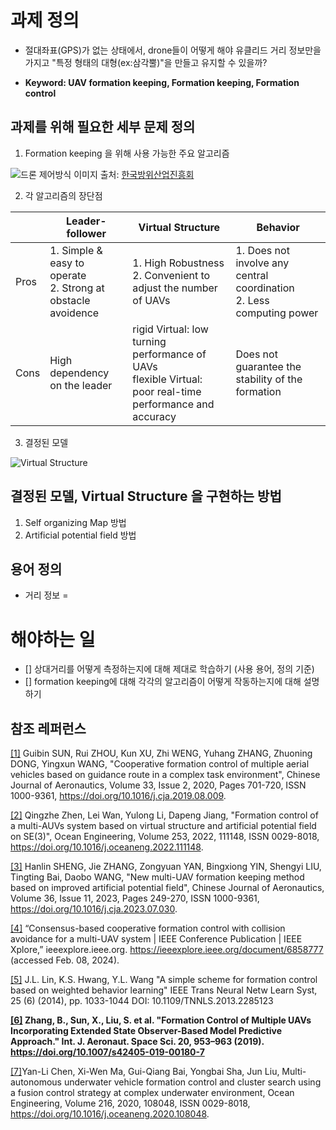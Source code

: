# 과제 정의

- 절대좌표(GPS)가 없는 상태에서, drone들이 어떻게 해야 유클리드 거리 정보만을 가지고 "특정 형태의 대형(ex:삼각뿔)"을 만들고 유지할 수 있을까?

- __Keyword: UAV formation keeping, Formation keeping, Formation control__

## 과제를 위해 필요한 세부 문제 정의

1. Formation keeping 을 위해 사용 가능한 주요 알고리즘

![드론 제어방식](https://post-phinf.pstatic.net/MjAxODA0MTBfMTk2/MDAxNTIzMzQ2OTM0MzA5.-Fa0xf_x-T5MG4GTGQ3a_zz-hyvnCzcSsf0L8ogcj1Ig.DUQ8akgKlqjCTVIGFD5VV2A_8e8p_8r6WCg9K9WnAMgg.JPEG/10.jpg?type=w1200)
이미지 출처: [한국방위산업진흥회](https://post.naver.com/viewer/postView.nhn?volumeNo=14803929&memberNo=38486222)

2. 각 알고리즘의 장단점

| |Leader-follower| Virtual Structure| Behavior|
|------------|---------------|------------------------|---------|
|Pros|1. Simple & easy to operate <br>2. Strong at obstacle avoidence | 1. High Robustness <br> 2. Convenient to adjust the number of UAVs|1. Does not involve any central coordination <br> 2. Less computing power|
|Cons|High dependency on the leader|rigid Virtual: low turning performance of UAVs<br> flexible Virtual: poor real-time performance and accuracy|Does not guarantee the stability of the formation|

<!--
Virtual Structure: easy to set parameteres to complete the obstacle avoidence

Behavior based: difficult to define the overall formation behavior and to obtain the accurate mathematical description -->

3. 결정된 모델

![Virtual Structure](https://media.springernature.com/m685/springer-static/image/art%3A10.1007%2Fs42405-019-00180-7/MediaObjects/42405_2019_180_Fig1_HTML.png)


## 결정된 모델, Virtual Structure 을 구현하는 방법

1. Self organizing Map 방법
2. Artificial potential field 방법


## 용어 정의

- 거리 정보 = 

# 해야하는 일

- [] 상대거리를 어떻게 측정하는지에 대해 제대로 학습하기 (사용 용어, 정의 기준)
- [] formation keeping에 대해 각각의 알고리즘이 어떻게 작동하는지에 대해 설명하기





## 참조 레퍼런스

<!-- Leader follower, 2020 년-->
[[1]](https://doi.org/10.1016/j.cja.2019.08.009) Guibin SUN, Rui ZHOU, Kun XU, Zhi WENG, Yuhang ZHANG, Zhuoning DONG, Yingxun WANG,
"Cooperative formation control of multiple aerial vehicles based on guidance route in a complex task environment",
Chinese Journal of Aeronautics,
Volume 33, Issue 2,
2020,
Pages 701-720,
ISSN 1000-9361, https://doi.org/10.1016/j.cja.2019.08.009.

<!-- virtual structure 2022 년-->
[[2]](https://doi.org/10.1016/j.oceaneng.2022.111148) Qingzhe Zhen, Lei Wan, Yulong Li, Dapeng Jiang,
"Formation control of a multi-AUVs system based on virtual structure and artificial potential field on SE(3)",
Ocean Engineering,
Volume 253,
2022,
111148,
ISSN 0029-8018, https://doi.org/10.1016/j.oceaneng.2022.111148.


<!-- Leader follower 2023 년-->
[[3]](https://doi.org/10.1016/j.cja.2023.07.030) Hanlin SHENG, Jie ZHANG, Zongyuan YAN, Bingxiong YIN, Shengyi LIU, Tingting Bai, Daobo WANG,
"New multi-UAV formation keeping method based on improved artificial potential field",
Chinese Journal of Aeronautics,
Volume 36, Issue 11,
2023,
Pages 249-270,
ISSN 1000-9361, https://doi.org/10.1016/j.cja.2023.07.030.

<!-- leader follower 2014년-->

[[4]](https://ieeexplore.ieee.org/document/6858777) “Consensus-based cooperative formation control with collision avoidance for a multi-UAV system | IEEE Conference Publication | IEEE Xplore,” ieeexplore.ieee.org. https://ieeexplore.ieee.org/document/6858777 (accessed Feb. 08, 2024).
‌
<!-- behavior 2014년-->

[[5]](https://ieeexplore.ieee.org/iel7/5962385/6104215/06646274.pdf?casa_token=UzM-82WG2MUAAAAA:_NBtv5QsIE93RnNP9tNrZqKkVSq_d6oXRqlq6cXD6vvjodEHoIJgjwT9taQNqb7X_8-aypDMpQ) J.L. Lin, K.S. Hwang, Y.L. Wang
"A simple scheme for formation control based on weighted behavior learning"
IEEE Trans Neural Netw Learn Syst, 25 (6) (2014), pp. 1033-1044
DOI: 10.1109/TNNLS.2013.2285123

<!--Virtual Sturcutre, 28 citations 96 percentile-->
__[[6]](https://doi.org/10.1007/s42405-019-00180-7) Zhang, B., Sun, X., Liu, S. et al. "Formation Control of Multiple UAVs Incorporating Extended State Observer-Based Model Predictive Approach." Int. J. Aeronaut. Space Sci. 20, 953–963 (2019). https://doi.org/10.1007/s42405-019-00180-7__


<!-- Leader-follower, SOM algorithm, 43 citations 93th percentile-->
[[7]](https://doi.org/10.1016/j.oceaneng.2020.108048)Yan-Li Chen, Xi-Wen Ma, Gui-Qiang Bai, Yongbai Sha, Jun Liu,
Multi-autonomous underwater vehicle formation control and cluster search using a fusion control strategy at complex underwater environment,
Ocean Engineering,
Volume 216,
2020,
108048,
ISSN 0029-8018,
https://doi.org/10.1016/j.oceaneng.2020.108048.
<!-- 
## Additional information

## SOM
![SOM](http://i.imgur.com/eHUVAtr.gif)
- SOM 알고리즘은 일종의 PCA 이자 sorting 알고리즘이다. 
- 노드의 그리드로 구성되며, 각 노드에는 입력 데이터셋과 동일한 차원의 가중치 벡터가 포함되어 있다. 무작위로 초기화될 수 있지만, 사전분포가 적절할 경우 학습속도가 빨라진다. 

### SOM 알고리즘 진행 절차

- 모든 가중치 벡터의 데이터 공간 상에서 유클리디언 거리를 계산해 가장 좋은 노드인 BMU를 찾는다. 입력 벡터쪽으로 업데이트하면서 이웃 노드도 일부 계속해서 조정되는데, 이 이웃노드의 이동 정도는 neighborhood function 에 의해 결정된다. 
- 네트워크가 완전히 converge 할 때까지 샘플링을 사용해 여러 차례 반복적으로 이루어진다. 
- SOM을 가지고 Localization 을 어떻게 하는가? 
  - (summary of paper: Wireless Localization Using Self-Organizing Maps) -->

<!--
$\left\{\begin{matrix}
 \dot{p_{i}} = u_{i}\\
\dot{u_{i}} = \varrho_{i}
\end{matrix}\right. ,(8)$

$p_{i},u_{i}$ are the position and velocity of the ith particle in the inertial frame. $\varrho_{i}$ are the control input of the ith particle.

$\varrho_{i} = c_{1}(p_{ri}-p_{i}) + c_{2}(u_{ri}-u_{i}) + F_{i} ,(9)$

$c_{1}$ is the position error feedback coefficient, $c_{2}$ is the speed error feedback coefficient. $p_{ri}$ and $u_{ri}$ are respectively the position and speed of the ith mass point correspoonding to the expected virtual structure in the inertial frame. $F_{i} = -\triangledown_{qi} \mathfrak{V}(q)$ is the negative gradient term of the artificial potential field to realize collision avoidance between particles. Simplify $F_{i}$ to 0, the simplified control input is

$\varrho_{i} = c_{1}(p_{ri}-p_{i}) + c_{2}(u_{ri}-u_{i}), (10)$

Substitute Eq.(10) into Eq.(8), we get (11).

$\ddot{p_{i}} + c_{2}\dot{p_{i}} + c_{1}p_{i} = c_{2}\dot{p_{ri}} + c_{1}\dot{p_{ri}}, (11)$

It appears to be a lninear second-order system. To make the system stable, we should make $c_{1}>0$, $c_{2}<0$ according to the Hurwite criterion.


The potential field force is only used for collision avoidance, so the design of the artificial potential filed can be simplified. Considering that the particle i is in the potential filed generated by other particles nearby, the total potential energy of the ith particle can be expressed as 

$\mathfrak{V}(p) = \sum_{j,i=1}^{N}\zeta(||p_{j} - p_{i}||), j\neq i (12)$

$\phi(x)$ is the potential energy function, and $||\cdot||$ is the modulus of the vector. That is the artificial potential field energy is a function of the relative distance of the particles. Since only considering the artificial potential field for collision avoidance, rather than organizing the formation, only the potential field is required to have repulsive force. Construct potential function 

$\zeta(z) =\left\{\begin{matrix}
\frac{1}{2}k(\frac{1}{z} - \frac{1}{R}) &, 0 < z \leq R  \\
0 &  ,z>R\\
\end{matrix}\right. (13)$

k is the potential field strength coefficient and its selection should consider the inertia of the AUV and the control output of the actuator; if k is too small, it is not conducive to safe collision avoidance; if k is too large, it may exceed the output range of the actuator which has no practical meaning; R is the range of potential field.


In order to avoid interference of the artificial potential function on the formation, the distance between the particles in the final formation should be greater than the range of potential function, namely

$||p_{j}-p_{i}||\geq R   ,\forall (i,j) \in N, j\neq i (14)$
The artificial potential field effect in the formation process can be regarded as interference to the second-order system. The existence of the negative gradient term of the artificial potential field causes the particle to move in the direction where the energy of the artificial potential field is reduced, thereby avoiding collision.

Compared with the artificial potential field method, the virtual structure method is more conducive to the organization of formation.
This paper is designed to generate and transform the formation after the AUV reaching the specified depth, so the position and speed of the simplified formation reference point in the system are expressed as $p_{r} \in \mathbb{R}^{2}$, $u_{r} \in \mathbb{R}^{2}$. We have


$\left\{\begin{matrix}
p_{ri}&p_{r} + R(\theta)\mathfrak{L}r_{i}  \\
u_{ri}&u_{r} + \dot{R}(\theta)\dot{\mathfrak{L}}r_{i}  \\
\end{matrix}\right. (15)$

where $R(\theta) = \begin{bmatrix}
cos\theta &  -sin\theta\\
sin\theta &  cos\theta\\
\end{bmatrix}$ represents the formation rotation matrix of the virtual structure; $\mathfrak{L} = \begin{bmatrix}
l &  0\\
0 &  l\\
\end{bmatrix}$ is the formation zoom factor; $r_{i}$ is the psotion of the ith mass point relative to the formation reference constant, the formation shape remains constant; if $\theta$ is expressed as the direction of the velocity vector of the formation reference point, the attitude of the formation is remain unchanged. Since the collision is adopted for the change of the formation shape, that is $r_{i} \to r_{i}^{'}$, We avoid the design of $\dot r_{i}$ which simplifies the formation change.
-->
